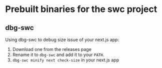 # Prebuilt binaries for the swc project


## dbg-swc


Using dbg-swc to debug size issue of your next.js app:

1. Download one from the releases page
2. Rename it to `dbg-swc` and add it to your `PATH`.
3. `dbg-swc minify next check-size`  in your next.js app